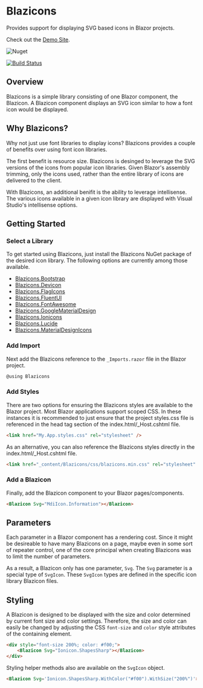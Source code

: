 # Blazicons
Provides support for displaying SVG based icons in Blazor projects.

Check out the [Demo Site](http://blazicons.com).

![Nuget](https://img.shields.io/nuget/v/Blazicons)

[![Build Status](https://dev.azure.com/kyleherzog/Blazicons/_apis/build/status/Blazicons?branchName=main)](https://dev.azure.com/kyleherzog/Blazicons/_build/latest?definitionId=15&branchName=main)

## Overview
Blazicons is a simple library consisting of one Blazor component, the Blazicon.  A Blazicon component displays an SVG icon similar to how a font icon would be displayed.

## Why Blazicons?
Why not just use font libraries to display icons? Blazicons provides a couple of benefits over using font icon libraries. 

The first benefit is resource size. Blazicons is desinged to leverage the SVG versions of the icons from popular icon libraries.  Given Blazor's  assembly trimming, only the icons used, rather than the entire library of icons are delivered to the client.

With Blazicons, an additional benifit is the ability to leverage intellisense.  The various icons available in a given icon library are displayed with Visual Studio's intellisense options.

## Getting Started

### Select a Library
To get started using Blazicons, just install the Blazicons NuGet package of the desired icon library.  The following options are currently among those available.

- [Blazicons.Bootstrap](https://github.com/kyleherzog/Blazicons.Bootstrap)
- [Blazicons.Devicon](https://github.com/kyleherzog/Blazicons.Devicon)
- [Blazicons.FlagIcons](https://github.com/kyleherzog/Blazicons.FlagIcons)
- [Blazicons.FluentUI](https://github.com/kyleherzog/Blazicons.FluentUI)
- [Blazicons.FontAwesome](https://github.com/kyleherzog/Blazicons.FontAwesome)
- [Blazicons.GoogleMaterialDesign](https://github.com/kyleherzog/Blazicons.GoogleMaterialDesign)
- [Blazicons.Ionicons](https://github.com/kyleherzog/Blazicons.Ionicons)
- [Blazicons.Lucide](https://github.com/kyleherzog/Blazicons.Lucide)
- [Blazicons.MaterialDesignIcons](https://github.com/kyleherzog/Blazicons.MaterialDesignIcons)

### Add Import
Next add the Blazicons reference to the `_Imports.razor` file in the Blazor project.

```csharp
@using Blazicons
```

### Add Styles
There are two options for ensuring the Blazicons styles are available to the Blazor project.  Most Blazor applications support scoped CSS.  In these instances it is recommended to just ensure that the project styles.css file is referenced in the head tag section of the index.html/_Host.cshtml file.
```html
<link href="My.App.styles.css" rel="stylesheet" />
```

As an alternative, you can also reference the Blazicons styles directly in the index.html/_Host.cshtml file.
```html
<link href="_content/Blazicons/css/blazicons.min.css" rel="stylesheet" />
```

### Add a Blazicon
Finally, add the Blazicon component to your Blazor pages/components.
```html
<Blazicon Svg="MdiIcon.Information"></Blazicon>
```

## Parameters
Each parameter in a Blazor component has a rendering cost. Since it might be desireable to have many Blazicons on a page, maybe even in some sort of repeater control, one of the core principal when creating Blazicons was to limit the number of parameters. 

As a result, a Blazicon only has one parameter, `Svg`. The `Svg` parameter is a special type of `SvgIcon`.  These `SvgIcon` types are defined in the specific icon library Blazicon files.

## Styling
A Blazicon is designed to be displayed with the size and color determined by current font size and color settings.  Therefore, the size and color can easily be changed by adjusting the CSS `font-size` and `color` style attributes of the containing element.

```html
<div style="font-size 200%; color: #f00;">
    <Blazicon Svg="Ionicon.ShapesSharp"></Blazicon>
</div>
```

Styling helper methods also are available on the `SvgIcon` object.
```html
<Blazicon Svg='Ionicon.ShapesSharp.WithColor("#f00").WithSize("200%")'></Blazicon>
```

